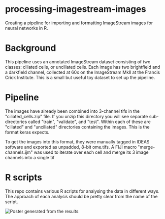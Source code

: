 # processing-imagestream-images
Creating a pipeline for importing and formatting ImageStream images for neural networks in R.

# Background
This pipeline uses an annotated ImageStream dataset consisting of two classes: ciliated cells, or unciliated cells.
Each image has two brightfield and a darkfield channel, collected at 60x on the ImageStream MkII at the Francis Crick Institute. This is a small but useful toy dataset to set up the pipeline.

# Pipeline
The images have already been combined into 3-channel tifs in the "ciliated_cells.zip" file. If you unzip this directory you will see separate sub-directories called "train", "validate", and "test". Within each of these are "ciliated" and "unciliated" directories containing the images. This is the format keras expects.

To get the images into this format, they were manually tagged in IDEAS software and exported as unpadded, 8-bit ome.tifs. A FIJI macro "merge-channels.ijm" was used to iterate over each cell and merge its 3 image channels into a single tif

# R scripts
This repo contains various R scripts for analysing the data in different ways. The approach of each analysis should be pretty clear from the name of the script.

![Poster generated from the results](https://github.com/hrj21/processing-imagestream-images/blob/master/poster/A0%20Portrait%20poster.png)

